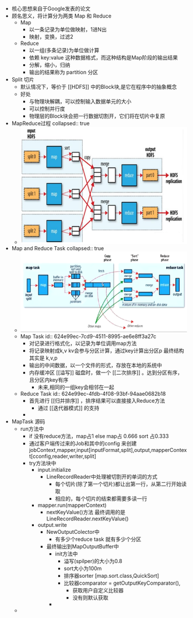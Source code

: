 - 核心思想来自于Google发表的论文
- 顾名思义，将计算分为两类 Map 和 Reduce
	- Map
		- 以一条记录为单位做映射，1进N出
		- 映射，变换，过滤2
	- Reduce
		- 以一组(多条记录)为单位做计算
		- 依赖 key:value 这种数据格式，而这种结构是Map阶段的输出结果
		- 分解，缩小，归纳
		- 输出的结果称为 partition 分区
- Split 切片
	- 默认情况下，等价于 [[HDFS]] 中的Block块,是它在程序中的抽象概念
	- 好处
		- 与物理块解耦，可以控制输入数据单元的大小
		- 可以控制并行度
		- 物理层的Block块会把一行数据切割开，它们将在切片中复原
- MapReduce过程
collapsed:: true
	- ![image.png](../assets/image_1648367835052_0.png)
- Map and Reduce Task
collapsed:: true
	- ![image.png](../assets/image_1648367900422_0.png)
	- Map Task
	  id:: 624e99ec-7cd9-4511-8995-ae6e8ff3a27c
		- 对记录进行格式化，以记录为单位调用map方法
		- 将记录映射成k,v kv会参与分区计算，通过key计算出分区p 最终结构其实是 k,v,p
		- 输出的中间数据，以一个文件的形式，存放在本地的系统中
		- 内存缓冲区 [[溢写]] 磁盘时，做一个 [[二次排序]] 。达到分区有序，且分区内key有序
			- 未来,相同的一组key会相邻在一起
	- Reduce Task
	  id:: 624e99ec-4fdb-4f08-93bf-94aae0682b18
		- 首先进行 [[归并排序]] ，排序结果可以直接接入Reduce方法
			- 通过 [[迭代器模式]] 的支持
		-
- MapTask 源码
	- run方法中
		- if 没有reduce方法，map占1 else map占 0.666 sort 占0.333
		- 通过客户端传过来的Job和其中的config 来创建 jobContext,mapper,input[inputFormat,split],output,mapperContext[cconfig,reader,writer,split]
		- try方法块中
			- input.initialize
				- LineRecordReader中处理被切割开的单词的方式
					- 每个切片(除了第一个切片)都让出第一行，从第二行开始读取
					- 相应的，每个切片的结束都需要多读一行
			- mapper.run(mapperContext)
				- nextKeyValue()方法 最终调用的是LineRecordReader.nextKeyValue()
			- output.write
				- NewOutputColector中
					- 有多少个reduce task 就有多少个分区
				- 最终输出到MapOutputBuffer中
					- init方法中
						- 溢写(spilper)的大小为0.8
						- sort大小为100m
						- 排序器sorter [map.sort.class,QuickSort]
						- 比较器comparator = getOutputKeyComparator(),
							- 获取用户自定义比较器
							- 没有则默认获取
					-
	-